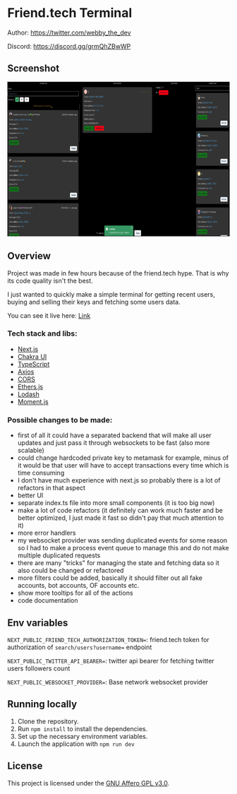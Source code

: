 # Friend.tech Terminal

Author: https://twitter.com/webby_the_dev

Discord: https://discord.gg/grmQhZBwWP

## Screenshot

<img src="screenshot.png" width="765" height="350">

## Overview

Project was made in few hours because of the friend.tech hype. That is why its code quality isn't the best.

I just wanted to quickly make a simple terminal for getting recent users, buying and selling their keys and fetching some users data.

You can see it live here: [Link](https://friendtech-terminal.vercel.app/)

### Tech stack and libs:

- [Next.js](https://nextjs.org/)
- [Chakra UI](https://chakra-ui.com/)
- [TypeScript](https://www.typescriptlang.org/)
- [Axios](https://axios-http.com/)
- [CORS](https://github.com/expressjs/cors)
- [Ethers.js](https://docs.ethers.io/v5/)
- [Lodash](https://lodash.com/)
- [Moment.js](https://momentjs.com/)

### Possible changes to be made:

- first of all it could have a separated backend that will make all user updates and just pass it through websockets to be fast (also more scalable)
- could change hardcoded private key to metamask for example, minus of it would be that user will have to accept transactions every time which is time consuming
- I don't have much experience with next.js so probably there is a lot of refactors in that aspect
- better UI
- separate index.ts file into more small components (it is too big now)
- make a lot of code refactors (it definitely can work much faster and be better optimized, I just made it fast so didn't pay that much attention to it)
- more error handlers
- my websocket provider was sending duplicated events for some reason so I had to make a process event queue to manage this and do not make multiple duplicated requests
- there are many "tricks" for managing the state and fetching data so it also could be changed or refactored
- more filters could be added, basically it should filter out all fake accounts, bot accounts, OF accounts etc.
- show more tooltips for all of the actions
- code documentation

## Env variables

`NEXT_PUBLIC_FRIEND_TECH_AUTHORIZATION_TOKEN=`: friend.tech token for authorization of `search/users?username=` endpoint

`NEXT_PUBLIC_TWITTER_API_BEARER=`: twitter api bearer for fetching twitter users followers count

`NEXT_PUBLIC_WEBSOCKET_PROVIDER=`: Base network websocket provider

## Running locally

1. Clone the repository.
2. Run `npm install` to install the dependencies.
3. Set up the necessary environment variables.
4. Launch the application with `npm run dev`

## License

This project is licensed under the [GNU Affero GPL v3.0](./LICENSE).
